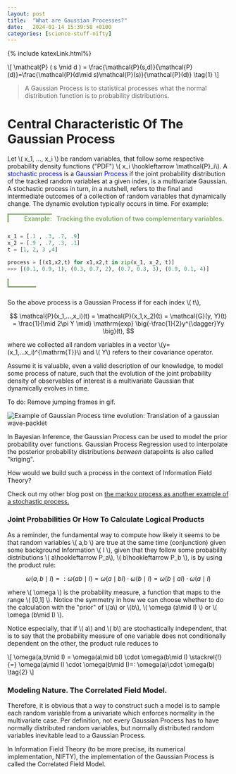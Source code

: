 ```yaml
---
layout: post
title:  "What are Gaussian Processes?"
date:   2024-01-14 15:39:58 +0100
categories: [science-stuff-nifty]
---
```

{% include katexLink.html%}


\\[
\mathcal{P} ( s \mid d ) = \frac{\mathcal{P}(s,d)}{\mathcal{P}(d)}=\frac{\mathcal{P}(d\mid s)\mathcal{P}(s)}{\mathcal{P}(d)} \tag{1}
\\]



> A Gaussian Process is to statistical processes what the normal distribution function is to probability distributions.

# Central Characteristic Of The Gaussian Process
Let  \\( x_1, ..., x_i \\)  be random variables, that follow some respective probability density functions ("PDF") 
\\( x_i \hookleftarrow \mathcal{P}_i\\). A <span style='color:blue;'>stochastic process</span> is a 
<span style='color:blue;'>Gaussian Process</span> if the joint probability distribution of the tracked random 
variables at a given index, is a multivariate Gaussian. A stochastic process in turn, in a nutshell, refers to the final and intermediate outcomes of a collection
of random variables that dynamically change. The dynamic evolution typically occurs in time. For example:


<div style="width:100%;display: flex; margin-bottom: 25px; color:#86ad6f; font-weight: bold">
    <div style="border-top: 3px solid #86ad6f; width: 20px; border-left: 3px solid #86ad6f;">
    </div>
    <div style="display: inline; padding-left: 15px; border-top: 3px solid #86ad6f; "> 
        Example:
    </div> 
    <div id="exampleDescription" style="display: inline; border-top: 3px solid #FFFFFF; padding-left: 10px" > 
        Tracking the evolution of two complementary variables. 
    </div>
</div>

```python
x_1 = [.1 , .3, .7, .9] 
x_2 = [.9 , .7, .3, .1] 
t = [1, 2, 3 ,4]

process = [(x1,x2,t) for x1,x2,t in zip(x_1, x_2, t)]
>>> [(0.1, 0.9, 1), (0.3, 0.7, 2), (0.7, 0.3, 3), (0.9, 0.1, 4)]

 ```


<div style="width:100%;display: flex; margin-bottom: 25px; color:#86ad6f; font-weight: bold">
    <div style="border-bottom: 3px solid #86ad6f; width: 20px; border-left: 3px solid #86ad6f;">
    </div>
    <div style="display: inline; padding-left: 15px; border-bottom: 3px solid #86ad6f; "> 
    &nbsp;&nbsp;&nbsp;&nbsp;&nbsp;&nbsp;&nbsp;&nbsp;
    </div> 
</div>

So the above process is a Gaussian Process if for each index \\( t\\),

$$
\mathcal{P}(x_1,...,x_i)(t) = \mathcal{P}(x_1,x_2)(t) = \mathcal{G}(y, Y)(t) = \frac{1}{\mid 2\pi Y \mid} \mathrm{exp}
\big(-\frac{1}{2}y^{\dagger}Yy \big)(t),
$$

where we collected all random variables in a vector \\(y= (x_1,...x_i)^{\mathrm{T}}\\) and \\( Y\\) refers to their 
covariance operator.

Assume it is valuable, even a valid description of our knowledge, to model some process of nature, such that the evolution 
of the joint probability density of observables of interest is a multivariate Gaussian that dynamically evolves in time.

To do: Remove jumping frames in gif.

![Example of Gaussian Process time evolution: Translation of a gaussian wave-packlet](../../../../media/nifty-posts/Gaussian-process.gif)

In Bayesian Inference, the Gaussian Process can be used to model the prior probability over functions. Gaussian Process Regression used to interpolate
the posterior probability distributions _between_ datapoints is also called "kriging". 

How would we build such a process in the context of Information Field Theory? 

Check out my other blog post on <u>the markov process as another example of a stochastic process.</u>

### Joint Probabilities Or How To Calculate Logical Products 

As a reminder, the fundamental way to compute how likely it seems to be that random variables \\( a,b \\) are true at the same time
(conjunction) given some background Information \\( I \\), given that they follow some probability distributions \\( a\hookleftarrow P_a\\), 
\\( b\hookleftarrow P_b \\), is by using the product rule:  

$$ \omega (a,b \mid I) =: \omega(ab \mid I) = \omega(a \mid bI)\cdot \omega(b \mid I) = \omega(b \mid aI) \cdot \omega(a \mid I) $$

where \\( \omega \\) is the probability measure, a function that maps to the range \\( \[0,1\] \\). Notice the symmetry in how we can choose whether
to do the calculation with the "prior" of \\(a\\) or \\(b\\), \\( \omega (a\mid I) \\) or \\( \omega (b\mid I) \\). 

Notice especially, that if \\( a\\) and \\( b\\) are stochastically independent, that is to say that the probability measure of one variable 
does not conditionally dependent on the other, the product rule reduces to 

\\[
\omega(a,b\mid I) = \omega(a\mid bI) \cdot \omega(b\mid I) \stackrel{!}{=}  \omega(a\mid I) \cdot \omega(b\mid I)=: \omega(a)\cdot \omega(b)  \tag{2}
\\]

### Modeling Nature. The Correlated Field Model.

Therefore, it is obvious that a way to construct such a model is to sample each random variable from a univariate
which enforces normality in the multivariate case. Per definition, not every Gaussian Process has to have normally
distributed random variables, but normally distributed random variables inevitable lead to a Gaussian Process.

In Information Field Theory (to be more precise, its numerical implementation, NIFTY), the implementation of the Gaussian
Process is called the Correlated Field Model. 
